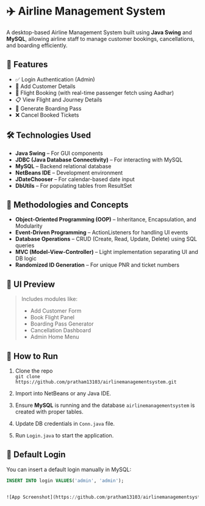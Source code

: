 # ✈️ Airline Management System

A desktop-based Airline Management System built using **Java Swing** and **MySQL**, allowing airline staff to manage customer bookings, cancellations, and boarding efficiently.

## 🚀 Features

- ✅ Login Authentication (Admin)
- 🧾 Add Customer Details
- 🛫 Flight Booking (with real-time passenger fetch using Aadhar)
- 📋 View Flight and Journey Details
- 🎫 Generate Boarding Pass
- ❌ Cancel Booked Tickets

## 🛠️ Technologies Used

- **Java Swing** – For GUI components
- **JDBC (Java Database Connectivity)** – For interacting with MySQL
- **MySQL** – Backend relational database
- **NetBeans IDE** – Development environment
- **JDateChooser** – For calendar-based date input
- **DbUtils** – For populating tables from ResultSet

## 📐 Methodologies and Concepts

- **Object-Oriented Programming (OOP)** – Inheritance, Encapsulation, and Modularity
- **Event-Driven Programming** – ActionListeners for handling UI events
- **Database Operations** – CRUD (Create, Read, Update, Delete) using SQL queries
- **MVC (Model-View-Controller)** – Light implementation separating UI and DB logic
- **Randomized ID Generation** – For unique PNR and ticket numbers

## 📸 UI Preview

> Includes modules like:
> - Add Customer Form
> - Book Flight Panel
> - Boarding Pass Generator
> - Cancellation Dashboard
> - Admin Home Menu

## 🧪 How to Run

1. Clone the repo  
   `git clone https://github.com/pratham13103/airlinemanagementsystem.git`

2. Import into NetBeans or any Java IDE.

3. Ensure **MySQL** is running and the database `airlinemanagementsystem` is created with proper tables.

4. Update DB credentials in `Conn.java` file.

5. Run `Login.java` to start the application.

## 🔐 Default Login

You can insert a default login manually in MySQL:

```sql
INSERT INTO login VALUES('admin', 'admin');


![App Screenshot](https://github.com/pratham13103/airlinemanagementsystem/blob/master/src/airlinemanagementsystem/icons/landing_page.png)
